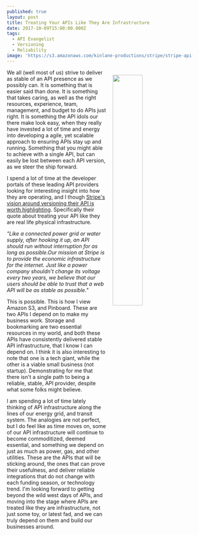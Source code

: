 ```yaml
---
published: true
layout: post
title: Treating Your APIs Like They Are Infrastructure
date: 2017-10-09T15:00:00.000Z
tags:
  - API Evangelist
  - Versioning
  - Reliability
image: 'https://s3.amazonaws.com/kinlane-productions/stripe/stripe-api-versioning.png'
---
```

<p><img src="https://s3.amazonaws.com/kinlane-productions/stripe/stripe-api-versioning.png" align="right" width="40%" style="padding: 15px;" /></p>We all (well most of us) strive to deliver as stable of an API presence as we possibly can. It is something that is easier said than done. It is something that takes caring, as well as the right resources, experience, team, management, and budget to do APIs just right. It is something the API idols our there make look easy, when they really have invested a lot of time and energy into developing a agile, yet scalable approach to ensuring APIs stay up and running. Something that you might able to achieve with a single API, but can easily be lost between each API version, as we steer the ship forward.

I spend a lot of time at the developer portals of these leading API providers looking for interesting insight into how they are operating, and I though [Stripe's vision around versioning their API is worth highlighting](https://stripe.com/blog/api-versioning). Specifically their quote about treating your API like they are real life physical infrastructure.

_"Like a connected power grid or water supply, after hooking it up, an API should run without interruption for as long as possible.Our mission at Stripe is to provide the economic infrastructure for the internet. Just like a power company shouldn’t change its voltage every two years, we believe that our users should be able to trust that a web API will be as stable as possible."_

This is possible. This is how I view Amazon S3, and Pinboard. These are two APIs I depend on to make my business work. Storage and bookmarking are two essential resources in my world, and both these APIs have consistently delivered stable API infrastructure, that I know I can depend on. I think it is also interesting to note that one is a tech giant, while the other is a viable small business (not startup). Demonstrating for me that there isn't a single path to being a reliable, stable, API provider, despite what some folks might believe.

I am spending a lot of time lately thinking of API infrastructure along the lines of our energy grid, and transit system. The analogies are not perfect, but I do feel like as time moves on, some of our API infrastructure will continue to become commoditized, deemed essential, and something we depend on just as much as power, gas, and other utilities. These are the APIs that will be sticking around, the ones that can prove their usefulness, and deliver reliable integrations that do not change with each funding season, or technology trend. I'm looking forward to getting beyond the wild west days of APIs, and moving into the stage where APIs are treated like they are infrastructure, not just some toy, or latest fad, and we can truly depend on them and build our businesses around.
